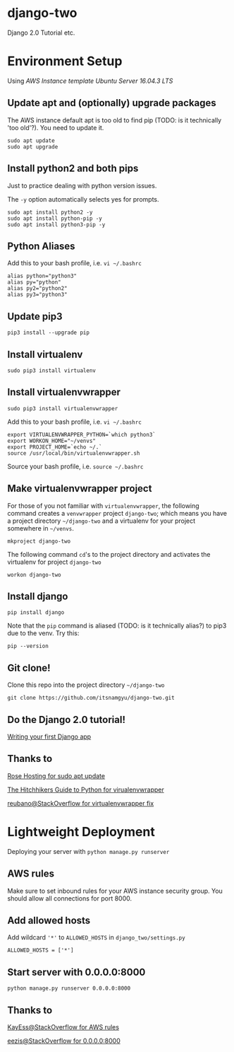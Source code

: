 # django-two
Django 2.0 Tutorial etc.

# Environment Setup
Using _AWS Instance template Ubuntu Server 16.04.3 LTS_

## Update apt and (optionally) upgrade packages
The AWS instance default apt is too old to find pip (TODO: is it technically 'too old'?). You need to update it.
```
sudo apt update
sudo apt upgrade
```

## Install python2 and both pips
Just to practice dealing with python version issues.

The `-y` option automatically selects yes for prompts.

```
sudo apt install python2 -y
sudo apt install python-pip -y
sudo apt install python3-pip -y
```

## Python Aliases
Add this to your bash profile, i.e. `vi ~/.bashrc`
```
alias python="python3"
alias py="python"
alias py2="python2"
alias py3="python3"
```
## Update pip3
```
pip3 install --upgrade pip
```

## Install virtualenv
```
sudo pip3 install virtualenv
```

## Install virtualenvwrapper
```
sudo pip3 install virtualenvwrapper
```
Add this to your bash profile, i.e. `vi ~/.bashrc`
```
export VIRTUALENVWRAPPER_PYTHON=`which python3`
export WORKON_HOME="~/venvs"
export PROJECT_HOME=`echo ~/.`
source /usr/local/bin/virtualenvwrapper.sh
```
Source your bash profile, i.e. `source ~/.bashrc`

## Make virtualenvwrapper project
For those of you not familiar with `virtualenvwrapper`, the following command creates a `venvwrapper` project `django-two`; which means you have a project directory `~/django-two` and a virtualenv for your project somewhere in `~/venvs`.
```
mkproject django-two
```
The following command `cd`'s to the project directory and activates the virtualenv for project `django-two`
```
workon django-two
```

## Install django
```
pip install django
```
Note that the `pip` command is aliased (TODO: is it technically alias?) to pip3 due to the venv. Try this:
```
pip --version
```

## Git clone!
Clone this repo into the project directory `~/django-two`
```
git clone https://github.com/itsnamgyu/django-two.git
```

## Do the Django 2.0 tutorial!
[Writing your first Django app](https://docs.djangoproject.com/en/2.0/intro/tutorial01/)

## Thanks to
[Rose Hosting for sudo apt update](https://www.rosehosting.com/blog/how-to-install-pip-on-ubuntu-16-04/)

[The Hitchhikers Guide to Python for virualenvwrapper](http://docs.python-guide.org/en/latest/dev/virtualenvs/)

[reubano@StackOverflow for virtualenvwrapper fix](https://stackoverflow.com/questions/11507186/python-virtualenv-no-module-named-virtualenvwrapper-hook-loader)

# Lightweight Deployment
Deploying your server with `python manage.py runserver`

## AWS rules
Make sure to set inbound rules for your AWS instance security group. You should allow all connections for port 8000.

## Add allowed hosts
Add wildcard `'*'` to `ALLOWED_HOSTS` in `django_two/settings.py`
```
ALLOWED_HOSTS = ['*']
```

## Start server with  0.0.0.0:8000
```
python manage.py runserver 0.0.0.0:8000  
```

## Thanks to
[KayEss@StackOverflow for AWS rules](https://stackoverflow.com/questions/9865621/connecting-to-ec2-django-development-server)

[eezis@StackOverflow for 0.0.0.0:8000](https://stackoverflow.com/questions/9865621/connecting-to-ec2-django-development-server)
